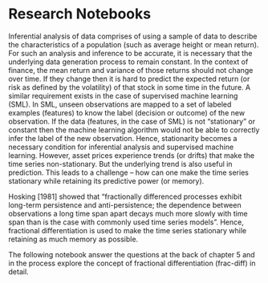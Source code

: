 # Research Notebooks
Inferential analysis of data comprises of using a sample of data to describe the characteristics of a population (such as average height or mean return). For such an analysis and inference to be accurate, it is necessary that the underlying data generation process to remain constant. In the context of finance, the mean return and variance of those returns should not change over time.  If they change then it is hard to predict the expected return (or risk as defined by the volatility) of that stock in some time in the future.  A similar requirement exists in the case of supervised machine learning (SML).  In SML, unseen observations are mapped to a set of labeled examples (features) to know the label (decision or outcome) of the new observation. If the data (features, in the case of SML) is not “stationary” or constant then the machine learning algorithm would not be able to correctly infer the label of the new observation. Hence, stationarity becomes a necessary condition for inferential analysis and supervised machine learning. However, asset prices experience trends (or drifts) that make the time series non-stationary. But the underlying trend is also useful in prediction. This leads to a challenge – how can one make the time series stationary while retaining its predictive power (or memory).  

Hosking [1981] showed that “fractionally differenced processes exhibit long-term persistence and anti-persistence; the dependence between observations a long time span apart decays much more slowly with time span than is the case with commonly used time series models”.  Hence, fractional differentiation is used to make the time series stationary while retaining as much memory as possible.

The following notebook answer the questions at the back of chapter 5 and in the process explore the concept
of fractional differentiation (frac-diff) in detail.

